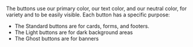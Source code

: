 The buttons use our primary color, our text color, and our neutral color, for variety and to be easily visible. Each button has a specific purpose:

- The Standard buttons are for cards, forms, and footers.
- The Light buttons are for dark  background areas
- The Ghost buttons are for banners
